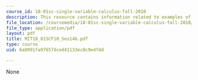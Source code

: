 ```yaml
---
course_id: 18-01sc-single-variable-calculus-fall-2010
description: This resource contains information related to examples of implicit differentiation.
file_location: /coursemedia/18-01sc-single-variable-calculus-fall-2010/6a8991fa97657dced41133ec8c9e4f4d_MIT18_01SCF10_Ses14b.pdf
file_type: application/pdf
layout: pdf
title: MIT18_01SCF10_Ses14b.pdf
type: course
uid: 6a8991fa97657dced41133ec8c9e4f4d

---
```

None